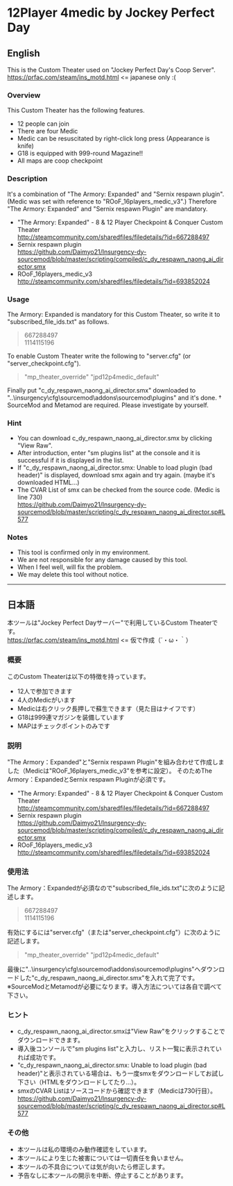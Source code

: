 # 12Player 4medic by Jockey Perfect Day


## English
This is the Custom Theater used on "Jockey Perfect Day's Coop Server".  
https://prfac.com/steam/ins_motd.html <= japanese only :(


### Overview
This Custom Theater has the following features.
- 12 people can join
- There are four Medic
- Medic can be resuscitated by right-click long press (Appearance is knife)
- G18 is equipped with 999-round Magazine!!
- All maps are coop checkpoint


### Description
It's a combination of "The Armory: Expanded" and "Sernix respawn plugin". (Medic was set with reference to "ROoF_16players_medic_v3".)
Therefore "The Armory: Expanded" and "Sernix respawn Plugin" are mandatory.

- "The Armory: Expanded" - 8 & 12 Player Checkpoint & Conquer Custom Theater  
http://steamcommunity.com/sharedfiles/filedetails/?id=667288497
- Sernix respawn plugin  
https://github.com/Daimyo21/Insurgency-dy-sourcemod/blob/master/scripting/compiled/c_dy_respawn_naong_ai_director.smx
- ROoF_16players_medic_v3  
http://steamcommunity.com/sharedfiles/filedetails/?id=693852024


### Usage
The Armory: Expanded is mandatory for this Custom Theater, so write it to "subscribed_file_ids.txt" as follows.
> 667288497  
> 1114115196

To enable Custom Theater write the following to "server.cfg" (or "server_checkpoint.cfg").
> "mp_theater_override" "jpd12p4medic_default"

Finally put "c_dy_respawn_naong_ai_director.smx" downloaded to "..\insurgency\cfg\sourcemod\addons\sourcemod\plugins\" and it's done.
† SourceMod and Metamod are required. Please investigate by yourself.


### Hint
- You can download c_dy_respawn_naong_ai_director.smx by clicking "View Raw".
- After introduction, enter "sm plugins list" at the console and it is successful if it is displayed in the list.
- If "c_dy_respawn_naong_ai_director.smx: Unable to load plugin (bad header)" is displayed, download smx again and try again. (maybe it's downloaded HTML...)
- The CVAR List of smx can be checked from the source code. (Medic is line 730)  
https://github.com/Daimyo21/Insurgency-dy-sourcemod/blob/master/scripting/c_dy_respawn_naong_ai_director.sp#L577


### Notes
- This tool is confirmed only in my environment.
- We are not responsible for any damage caused by this tool.
- When I feel well, will fix the problem.
- We may delete this tool without notice.


--------------------------------------------------------
## 日本語
本ツールは"Jockey Perfect Dayサーバー"で利用しているCustom Theaterです。  
https://prfac.com/steam/ins_motd.html <= 仮で作成（´・ω・｀）


### 概要
このCustom Theaterは以下の特徴を持っています。
- 12人で参加できます
- 4人のMedicがいます
- Medicは右クリック長押しで蘇生できます（見た目はナイフです）
- G18は999連マガジンを装備しています
- MAPはチェックポイントのみです


### 説明
"The Armory：Expanded"と"Sernix respawn Plugin"を組み合わせて作成しました（Medicは"ROoF_16players_medic_v3"を参考に設定）。
そのためThe Armory：ExpandedとSernix respawn Pluginが必須です。

- "The Armory: Expanded" - 8 & 12 Player Checkpoint & Conquer Custom Theater  
http://steamcommunity.com/sharedfiles/filedetails/?id=667288497
- Sernix respawn plugin  
https://github.com/Daimyo21/Insurgency-dy-sourcemod/blob/master/scripting/compiled/c_dy_respawn_naong_ai_director.smx
- ROoF_16players_medic_v3  
http://steamcommunity.com/sharedfiles/filedetails/?id=693852024


### 使用法
The Armory：Expandedが必須なので"subscribed_file_ids.txt"に次のように記述します。
> 667288497  
> 1114115196

有効にするには"server.cfg"（または"server_checkpoint.cfg"）に次のように記述します。
> "mp_theater_override" "jpd12p4medic_default"

最後に"..\insurgency\cfg\sourcemod\addons\sourcemod\plugins\"へダウンロードした"c_dy_respawn_naong_ai_director.smx"を入れて完了です。
※SourceModとMetamodが必要になります。導入方法については各自で調べて下さい。


### ヒント
- c_dy_respawn_naong_ai_director.smxは"View Raw"をクリックすることでダウンロードできます。
- 導入後コンソールで"sm plugins list"と入力し、リスト一覧に表示されていれば成功です。
- "c_dy_respawn_naong_ai_director.smx: Unable to load plugin (bad header)"と表示されている場合は、もう一度smxをダウンロードしてお試し下さい（HTMLをダウンロードしてたり…）。
- smxのCVAR Listはソースコードから確認できます（Medicは730行目）。  
https://github.com/Daimyo21/Insurgency-dy-sourcemod/blob/master/scripting/c_dy_respawn_naong_ai_director.sp#L577


### その他
- 本ツールは私の環境のみ動作確認をしています。
- 本ツールにより生じた被害については一切責任を負いません。
- 本ツールの不具合については気が向いたら修正します。
- 予告なしに本ツールの開示を中断、停止することがあります。
